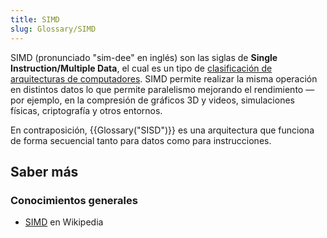 ```yaml
---
title: SIMD
slug: Glossary/SIMD
---
```


SIMD (pronunciado "sim-dee" en inglés) son las siglas de **Single Instruction/Multiple Data**, el cual es un tipo de [clasificación de arquitecturas de computadores](https://es.wikipedia.org/wiki/Taxonomía_de_Flynn). SIMD permite realizar la misma operación en distintos datos lo que permite paralelismo mejorando el rendimiento — por ejemplo, en la compresión de gráficos 3D y videos, simulaciones físicas, criptografía y otros entornos.

En contraposición, {{Glossary("SISD")}} es una arquitectura que funciona de forma secuencial tanto para datos como para instrucciones.

## Saber más

### Conocimientos generales

- [SIMD](https://es.wikipedia.org/wiki/SIMD) en Wikipedia
